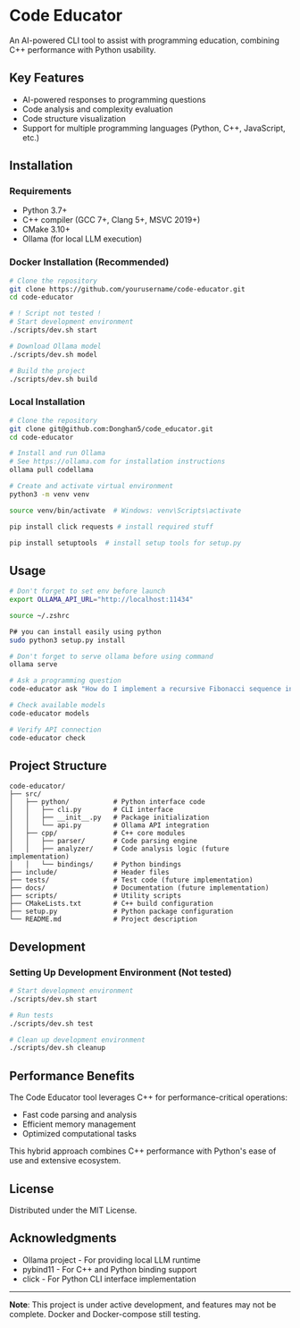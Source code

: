 # Code Educator

An AI-powered CLI tool to assist with programming education, combining C++ performance with Python usability.

## Key Features

- AI-powered responses to programming questions
- Code analysis and complexity evaluation
- Code structure visualization
- Support for multiple programming languages (Python, C++, JavaScript, etc.)

## Installation

### Requirements

- Python 3.7+
- C++ compiler (GCC 7+, Clang 5+, MSVC 2019+)
- CMake 3.10+
- Ollama (for local LLM execution)

### Docker Installation (Recommended)

```bash
# Clone the repository
git clone https://github.com/yourusername/code-educator.git
cd code-educator

# ! Script not tested !
# Start development environment
./scripts/dev.sh start

# Download Ollama model
./scripts/dev.sh model

# Build the project
./scripts/dev.sh build
```

### Local Installation

```bash
# Clone the repository
git clone git@github.com:Donghan5/code_educator.git
cd code-educator

# Install and run Ollama
# See https://ollama.com for installation instructions
ollama pull codellama

# Create and activate virtual environment
python3 -m venv venv

source venv/bin/activate  # Windows: venv\Scripts\activate

pip install click requests # install required stuff

pip install setuptools  # install setup tools for setup.py

```

## Usage

```bash
# Don't forget to set env before launch
export OLLAMA_API_URL="http://localhost:11434"

source ~/.zshrc

P# you can install easily using python
sudo python3 setup.py install

# Don't forget to serve ollama before using command
ollama serve

# Ask a programming question
code-educator ask "How do I implement a recursive Fibonacci sequence in Python?"

# Check available models
code-educator models

# Verify API connection
code-educator check
```

## Project Structure

```
code-educator/
├── src/
│   ├── python/           # Python interface code
│   │   ├── cli.py        # CLI interface
│   │   ├── __init__.py   # Package initialization
│   │   └── api.py        # Ollama API integration
│   ├── cpp/              # C++ core modules
│   │   ├── parser/       # Code parsing engine
│   │   ├── analyzer/     # Code analysis logic (future implementation)
│   │   └── bindings/     # Python bindings
├── include/              # Header files
├── tests/                # Test code (future implementation)
├── docs/                 # Documentation (future implementation)
├── scripts/              # Utility scripts
├── CMakeLists.txt        # C++ build configuration
├── setup.py              # Python package configuration
└── README.md             # Project description
```

## Development

### Setting Up Development Environment (Not tested)

```bash
# Start development environment
./scripts/dev.sh start

# Run tests
./scripts/dev.sh test

# Clean up development environment
./scripts/dev.sh cleanup
```

## Performance Benefits

The Code Educator tool leverages C++ for performance-critical operations:
- Fast code parsing and analysis
- Efficient memory management
- Optimized computational tasks

This hybrid approach combines C++ performance with Python's ease of use and extensive ecosystem.

## License

Distributed under the MIT License.

## Acknowledgments

- Ollama project - For providing local LLM runtime
- pybind11 - For C++ and Python binding support
- click - For Python CLI interface implementation

---

**Note**: This project is under active development, and features may not be complete.
		  Docker and Docker-compose still testing.
